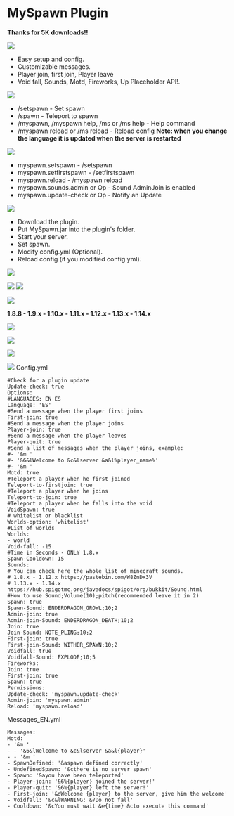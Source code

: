 # MySpawn Plugin

**Thanks for 5K downloads!!**



![](https://i.imgur.com/Y7OmghT.png)

-   Easy setup and config.
-   Customizable messages.
-   Player join, first join, Player leave
-   Void fall, Sounds, Motd, Fireworks, Up Placeholder API!.

![](https://i.imgur.com/XoJ17Cl.png)

-   /setspawn - Set spawn
-   /spawn - Teleport to spawn
-   /myspawn, /myspawn help, /ms or /ms help - Help command
-   /myspawn reload or /ms reload - Reload config **Note: when you change the language it is updated when the server is restarted**

![](https://i.imgur.com/Y81n0QC.png)

-   myspawn.setspawn - /setspawn
-   myspawn.setfirstspawn - /setfirstspawn
-   myspawn.reload - /myspawn reload
-   myspawn.sounds.admin or Op - Sound AdminJoin is enabled
-   myspawn.update-check or Op - Notify an Update

![](https://i.imgur.com/B8pEPS7.png)

-   Download the plugin.
-   Put MySpawn.jar into the plugin's folder.
-   Start your server.
-   Set spawn.
-   Modify config.yml (Optional).
-   Reload config (if you modified config.yml).

![](https://fontmeme.com/permalink/190729/02635b41102f76f0b4fc5f0e1b12f91d.png)

![](https://i.imgur.com/wsKRH9m.png)  ![](https://i.imgur.com/9M9CiTD.png)



![](https://fontmeme.com/permalink/190729/7b782e0eae0d8edacda8b057fa218ae7.png)



**1.8.8 - 1.9.x - 1.10.x - 1.11.x - 1.12.x - 1.13.x - 1.14.x**



![](https://i.imgur.com/Cg1Z6lR.png)

![](https://i.imgur.com/ePaX53K.png)



![](https://i.imgur.com/nxDq7wQ.png)

![](https://fontmeme.com/permalink/190729/1247f66facf111858ae3985d57ff8641.png)
Config.yml

    #Check for a plugin update
    Update-check: true
    Options:
    #LANGUAGES: EN ES
    Language: 'ES' 
    #Send a message when the player first joins
    First-join: true
    #Send a message when the player joins
    Player-join: true
    #Send a message when the player leaves
    Player-quit: true
    #Send a list of messages when the player joins, example:
    #- '&m '
    #- '&6&lWelcome to &c&lserver &a&l%player_name%'
    #- '&m '
    Motd: true
    #Teleport a player when he first joined
    Teleport-to-firstjoin: true
    #Teleport a player when he joins
    Teleport-to-join: true
    #Teleport a player when he falls into the void
    VoidSpawn: true
    # whitelist or blacklist
    Worlds-option: 'whitelist'
    #List of worlds
    Worlds:
    - world
    Void-fall: -15
    #Time in Seconds - ONLY 1.8.x
    Spawn-Cooldown: 15
    Sounds:
    # You can check here the whole list of minecraft sounds.
    # 1.8.x - 1.12.x https://pastebin.com/W8ZnDx3V
    # 1.13.x - 1.14.x https://hub.spigotmc.org/javadocs/spigot/org/bukkit/Sound.html
    #How to use Sound;Volume(10);pitch(recommended leave it in 2)
    Spawn: true
    Spawn-Sound: ENDERDRAGON_GROWL;10;2
    Admin-join: true
    Admin-join-Sound: ENDERDRAGON_DEATH;10;2
    Join: true
    Join-Sound: NOTE_PLING;10;2
    First-join: true
    First-join-Sound: WITHER_SPAWN;10;2
    Voidfall: true
    Voidfall-Sound: EXPLODE;10;5
    Fireworks:
    Join: true
    First-join: true
    Spawn: true
    Permissions:
    Update-check: 'myspawn.update-check'
    Admin-join: 'myspawn.admin'
    Reload: 'myspawn.reload'
Messages_EN.yml


    Messages:
    Motd:
    - '&m '
    - - '&6&lWelcome to &c&lserver &a&l{player}'
    - - '&m '
    - SpawnDefined: '&aspawn defined correctly'
    - UndefinedSpawn: '&cthere is no server spawn'
    - Spawn: '&ayou have been teleported'
    - Player-join: '&6%{player} joined the server!'
    - Player-quit: '&6%{player} left the server!'
    - First-join: '&dWelcome {player} to the server, give him the welcome'
    - Voidfall: '&c&lWARNING: &7Do not fall'
    - Cooldown: '&cYou must wait &e{time} &cto execute this command'
